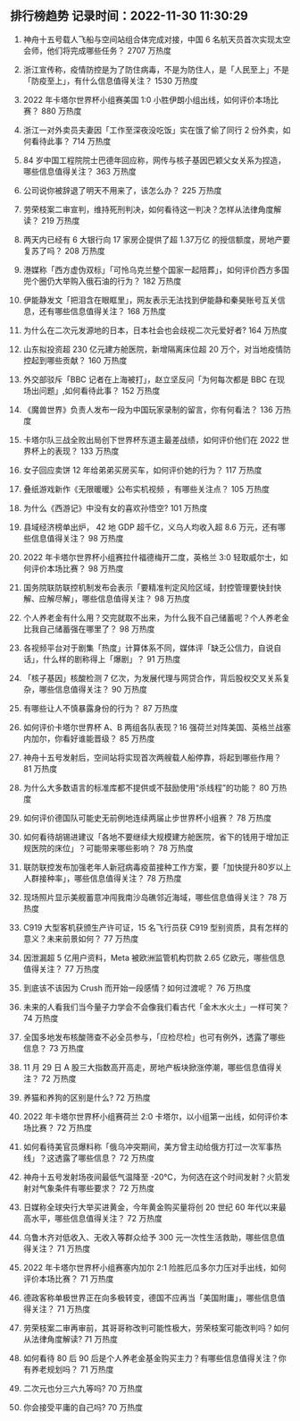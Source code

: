 
## 排行榜趋势 记录时间：2022-11-30 11:30:29
  
  1. 神舟十五号载人飞船与空间站组合体完成对接，中国 6 名航天员首次实现太空会师，他们将完成哪些任务？ 2707 万热度
    
  2. 浙江宣传称，疫情防控是为了防住病毒，不是为防住人，是「人民至上」不是「防疫至上」，有什么信息值得关注？ 1530 万热度
    
  3. 2022 年卡塔尔世界杯小组赛美国 1:0 小胜伊朗小组出线，如何评价本场比赛？ 880 万热度
    
  4. 浙江一对外卖员夫妻因「工作至深夜没吃饭」实在饿了偷了同行 2 份外卖，如何看待此事？ 714 万热度
    
  5. 84 岁中国工程院院士巴德年回应称，网传与核子基因巴颖父女关系为捏造，哪些信息值得关注？ 363 万热度
    
  6. 公司说你被辞退了明天不用来了，该怎么办？ 225 万热度
    
  7. 劳荣枝案二审宣判，维持死刑判决，如何看待这一判决？怎样从法律角度解读？ 219 万热度
    
  8. 两天内已经有 6 大银行向 17 家房企提供了超 1.37万亿 的授信额度，房地产要复苏了吗？ 208 万热度
    
  9. 港媒称「西方虚伪双标」「可怜乌克兰整个国家一起陪葬」，如何评价西方多国兜个圈仍大举购入俄石油的行为？ 182 万热度
    
  10. 伊能静发文「把泪含在眼眶里」，网友表示无法找到伊能静和秦昊账号互关信息，还有哪些信息值得关注？ 168 万热度
    
  11. 为什么在二次元发源地的日本，日本社会也会歧视二次元爱好者? 164 万热度
    
  12. 山东拟投资超 230 亿元建方舱医院，新增隔离床位超 20 万个，对当地疫情防控起到哪些贡献？ 160 万热度
    
  13. 外交部驳斥「BBC 记者在上海被打」，赵立坚反问「为何每次都是 BBC 在现场出问题」,如何看待此事？ 152 万热度
    
  14. 《魔兽世界》负责人发布一段为中国玩家录制的留言，你有何看法？ 136 万热度
    
  15. 卡塔尔队三战全败出局创下世界杯东道主最差战绩，如何评价他们在 2022 世界杯上的表现？ 133 万热度
    
  16. 女子回应卖饼 12 年给弟弟买房买车，如何评价她的行为？ 117 万热度
    
  17. 叠纸游戏新作《无限暖暖》公布实机视频 ，有哪些关注点？ 105 万热度
    
  18. 为什么《西游记》中没有女的喜欢孙悟空? 101 万热度
    
  19. 县域经济榜单出炉， 42 地 GDP 超千亿，义乌人均收入超 8.6 万元，还有哪些信息值得关注？ 98 万热度
    
  20. 2022 年卡塔尔世界杯小组赛拉什福德梅开二度，英格兰 3:0 轻取威尔士，如何评价本场比赛？ 98 万热度
    
  21. 国务院联防联控机制发布会表示「要精准判定风险区域，封控管理要快封快解、应解尽解」，哪些信息值得关注？ 98 万热度
    
  22. 个人养老金有什么用？交完就取不出来，为什么我不自己储蓄呢？个人养老金比我自己储蓄强在哪里了？ 98 万热度
    
  23. 各视频平台对于剧集「热度」计算体系不同，媒体评「缺乏公信力，自说自话」，什么样的剧称得上「爆剧」？ 91 万热度
    
  24. 「核子基因」核酸检测 7 亿次，为发展代理与网贷合作，背后股权交叉关系复杂，哪些信息值得关注？ 90 万热度
    
  25. 有哪些让人不慎暴露身份的行为？ 87 万热度
    
  26. 如何评价卡塔尔世界杯 A、B 两组各队表现？16 强荷兰对阵美国、英格兰战塞内加尔，你看好谁能晋级？ 85 万热度
    
  27. 神舟十五号发射后，空间站将实现首次两艘载人船停靠，将起到哪些作用？ 81 万热度
    
  28. 为什么大多数语言的标准库都不提供或不鼓励使用“杀线程”的功能？ 80 万热度
    
  29. 如何评价德国队可能史无前例地连续两届止步世界杯小组赛？ 78 万热度
    
  30. 如何看待胡锡进建议「各地不要继续大规模建方舱医院，省下的钱用于增加正规医院的床位」？可能带来哪些影响？ 78 万热度
    
  31. 联防联控发布加强老年人新冠病毒疫苗接种工作方案，要「加快提升80岁以上人群接种率」，哪些信息值得关注？ 78 万热度
    
  32. 现场照片显示美舰蓄意冲闯我南沙岛礁邻近海域，哪些信息值得关注？ 78 万热度
    
  33. C919 大型客机获颁生产许可证，15 名飞行员获 C919 型别资质，具有怎样的意义？未来前景如何？ 77 万热度
    
  34. 因泄漏超 5 亿用户资料，Meta 被欧洲监管机构罚款 2.65 亿欧元，哪些信息值得关注？ 77 万热度
    
  35. 到底该不该因为 Crush 而开始一段感情？如何过渡呢？ 76 万热度
    
  36. 未来的人看我们当今量子力学会不会像我们看古代「金木水火土」一样可笑？ 74 万热度
    
  37. 全国多地发布核酸筛查不必全员参与，「应检尽检」也可有例外，透露了哪些信息？ 73 万热度
    
  38. 11 月 29 日 A 股三大指数高开高走，房地产板块掀涨停潮，哪些信息值得关注？ 72 万热度
    
  39. 养猫和养狗的区别是什么? 72 万热度
    
  40. 2022 年卡塔尔世界杯小组赛荷兰 2:0 卡塔尔，以小组第一出线，如何评价本场比赛？ 72 万热度
    
  41. 如何看待美官员爆料称「俄乌冲突期间，美方曾主动给俄方打过一次军事热线」？这透露了哪些信息？ 72 万热度
    
  42. 神舟十五号发射场夜间最低气温降至 -20℃，为何选在这个时间发射？火箭发射对气象条件有哪些要求？ 72 万热度
    
  43. 日媒称全球央行大举买进黄金，今年黄金购买量将创 20 世纪 60 年代以来最高水平，哪些信息值得关注？ 72 万热度
    
  44. 乌鲁木齐对低收入、无收入等群众给予 300 元一次性生活救助，哪些信息值得关注？ 71 万热度
    
  45. 2022 年卡塔尔世界杯小组赛塞内加尔 2:1 险胜厄瓜多尔力压对手出线，如何评价本场比赛？ 71 万热度
    
  46. 德政客称单极世界正在向多极转变，德国不应再当「美国附庸」，哪些信息值得关注？ 71 万热度
    
  47. 劳荣枝案二审再审前，其哥哥称改判可能性极大，劳荣枝案可能改判吗？如何从法律角度解读? 71 万热度
    
  48. 如何看待 80 后 90 后是个人养老金基金购买主力？有哪些信息值得关注？你有养老规划吗？ 71 万热度
    
  49. 二次元也分三六九等吗? 70 万热度
    
  50. 你会接受平庸的自己吗? 70 万热度
    